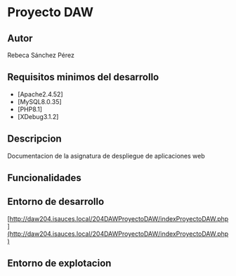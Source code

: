 # Proyecto DAW
## Autor
Rebeca Sánchez Pérez
## Requisitos minimos del desarrollo
- [Apache2.4.52]
- [MySQL8.0.35]
- [PHP8.1]
- [XDebug3.1.2]
## Descripcion
Documentacion de la asignatura de despliegue de aplicaciones web
## Funcionalidades
## Entorno de desarrollo
[http://daw204.isauces.local/204DAWProyectoDAW/indexProyectoDAW.php](http://daw204.isauces.local/204DAWProyectoDAW/indexProyectoDAW.php)
## Entorno de explotacion